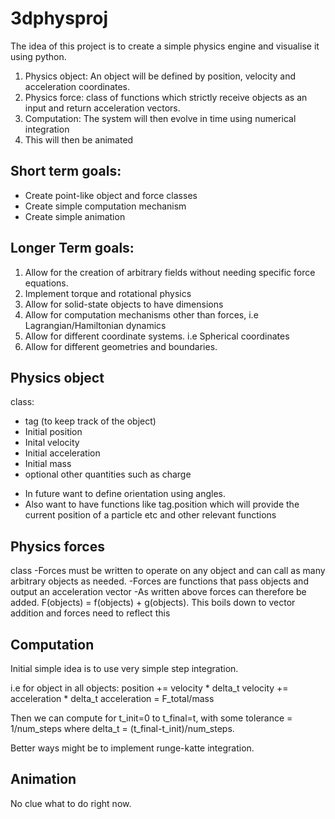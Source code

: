 # 3dphysproj
The idea of this project is to create a simple physics engine and visualise it using python.

1. Physics object: An object will be defined by position, velocity and acceleration coordinates.
2. Physics force: class of functions which strictly receive objects as an input and return acceleration vectors.
3. Computation: The system will then evolve in time using numerical integration
4. This will then be animated

## Short term goals:
- Create point-like object and force classes
- Create simple computation mechanism
- Create simple animation

## Longer Term goals:
1. Allow for the creation of arbitrary fields without needing specific force equations.
2. Implement torque and rotational physics
3. Allow for solid-state objects to have dimensions
4. Allow for computation mechanisms other than forces, i.e Lagrangian/Hamiltonian dynamics
5. Allow for different coordinate systems. i.e Spherical coordinates
6. Allow for different geometries and boundaries.

## Physics object
class:
- tag (to keep track of the object)
- Initial position
- Inital velocity
- Initial acceleration
- Initial mass
- optional other quantities such as charge
* In future want to define orientation using angles.
* Also want to have functions like tag.position which will provide the current position of a particle etc and other relevant functions

## Physics forces
class
-Forces must be written to operate on any object and can call as many arbitrary objects as needed.
-Forces are functions that pass objects and output an acceleration vector
-As written above forces can therefore be added. F(objects) = f(objects) + g(objects). This boils down to vector addition and forces need to reflect this

## Computation
Initial simple idea is to use very simple step integration.

i.e for object in all objects:
position += velocity * delta_t
velocity += acceleration * delta_t
acceleration = F_total/mass

Then we can compute for t_init=0 to t_final=t, with some tolerance = 1/num_steps where delta_t = (t_final-t_init)/num_steps.

Better ways might be to implement runge-katte integration.

## Animation
No clue what to do right now.



